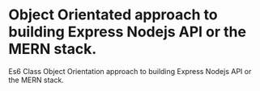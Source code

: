 # Object Orientated approach to building Express Nodejs API or the MERN stack.
Es6 Class Object Orientation approach to building Express Nodejs API or the MERN stack.